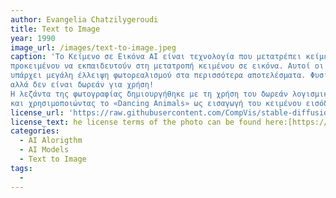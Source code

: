 ```yaml
---
author: Evangelia Chatzilygeroudi
title: Text to Image
year: 1990
image_url: /images/text-to-image.jpeg
caption: 'Το Κείμενο σε Εικόνα AI είναι τεχνολογία που μετατρέπει κείμενο σε Εικόνες/Εικόνες, χρησιμοποιώντας αλγόριθμους τεχνητής νοημοσύνης. Τα μοντέλα AI τροφοδοτούνται με τεράστιο όγκο εικόνων/εικόνων με απλή περιγραφή
προκειμένου να εκπαιδευτούν στη μετατροπή κειμένου σε εικόνα. Αυτοί οι αλγόριθμοι, ακόμη κι αν μπορούν να δημιουργήσουν τέχνη τεχνητής νοημοσύνης, εξωπραγματικές εικόνες ή αστείες παράδοξες εικόνες,
υπάρχει μεγάλη έλλειψη φωτορεαλισμού στα περισσότερα αποτελέσματα. Φυσικά, υπάρχουν τεράστια και πιο έξυπνα προγράμματα δημιουργίας κειμένου σε εικόνα
αλλά δεν είναι δωρεάν για χρήση!
Η λεζάντα της φωτογραφίας δημιουργήθηκε με τη χρήση του δωρεάν λογισμικού Διαδικτύου «DeepAI», ένα Text To Image - AI Image Generator
και χρησιμοποιώντας το «Dancing Animals» ως εισαγωγή του κειμένου εισόδου.'
license_url: 'https://raw.githubusercontent.com/CompVis/stable-diffusion/main/LICENSE'
license_text: he license terms of the photo can be found here:[https://raw.githubusercontent.com/CompVis/stable-diffusion/main/LICENSE](https://raw.githubusercontent.com/CompVis/stable-diffusion/main/LICENSE)
categories:
  - AI Alorigthm
  - AI Models
  - Text to Image
tags:
  -  
---
```

